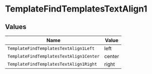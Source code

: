 # TemplateFindTemplatesTextAlign1


## Values

| Name                                    | Value                                   |
| --------------------------------------- | --------------------------------------- |
| `TemplateFindTemplatesTextAlign1Left`   | left                                    |
| `TemplateFindTemplatesTextAlign1Center` | center                                  |
| `TemplateFindTemplatesTextAlign1Right`  | right                                   |